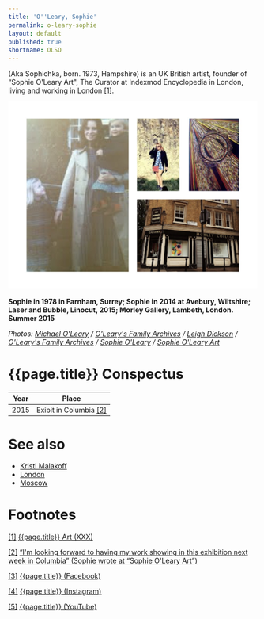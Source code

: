 ```yaml
---
title: 'O''Leary, Sophie'
permalink: o-leary-sophie
layout: default
published: true
shortname: OLSO
---
```


(Aka Sophichka, born. 1973, Hampshire) is an UK British artist, founder of “Sophie O'Leary Art", The Curator at Indexmod Encyclopedia in London, living and working in London <span id="a1">[\[1\]](#f1)</span>.

![](/images/o-leary-sophie.jpg)

**Sophie in 1978 in Farnham, Surrey; Sophie in 2014 at Avebury, Wiltshire; Laser and Bubble, Linocut, 2015; Morley Gallery, Lambeth, London. Summer 2015**

*Photos: [Michael O'Leary](index) / [O'Leary's Family Archives](index) / [Leigh Dickson](index) / [O'Leary's Family Archives](index) / [Sophie O'Leary](index) / [Sophie O'Leary Art](index)*

# {{page.title}} Conspectus

|Year|Place|
|-|-|
|2015|Exibit in Columbia <span id="a2">[\[2\]](#f2)</span>|


# See also

+ [Kristi Malakoff](malakoff-kristi)
+ [London](london)
+ [Moscow](moscow)


# Footnotes

[[1]](#a1) <span id="f1"></span> [{{page.title}} Art (XXX)](https://www.facebook.com/pg/sophieolearyart/about/?ref=page_internal)

[[2]](#a2) <span id="f2"></span> [“I'm looking forward to having my work showing in this exhibition next week in Columbia” (Sophie wrote at “Sophie O'Leary Art”)](https://www.facebook.com/pg/sophieolearyart/about/?ref=page_internal)

[[3]](#a3) <span id="f3"></span> [{{page.title}} (Facebook)](https://www.facebook.com/pg/sophieolearyart/about/?ref=page_internal)

[[4]](#a4) <span id="f4"></span> [{{page.title}} (Instagram)](index)

[[5]](#a5) <span id="f5"></span> [{{page.title}} (YouTube)](index)
